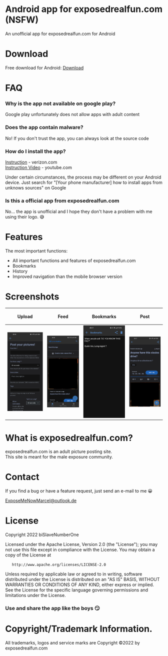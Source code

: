 # Android app for exposedrealfun.com (NSFW)
An unofficial app for exposedrealfun.com for Android

# Download

Free download for Android: [Download](https://github.com/MobileAppDev451/exposedrealfun-Android/raw/main/exposedrealfun.com.apk)

# FAQ

### Why is the app not available on google play?
Google play unfortunately does not allow apps with adult content
### Does the app contain malware?
No! If you don't trust the app, you can always look at the source code
### How do I install the app?
[Instruction](https://www.verizon.com/support/knowledge-base-222186/) - verizon.com\
[Instruction Video](https://www.youtube.com/watch?v=KC4fe035egI) - youtube.com

Under certain circumstances, the process may be different on your Android device. Just search for "[Your phone manufacturer] how to install apps from unknows sources" on Google
### Is this a official app from exposedrealfun.com
No... the app is unofficial and I hope they don't have a problem with me using their logo. 😅

# Features
The most important functions:
<ul>
<li>All important functions and features of exposedrealfun.com</li>
<li>Bookmarks</li>
<li>History</li>
<li>Improved navigation than the mobile browser version</li>
</ul>

# Screenshots

<table class="tg">
<thead>
  <tr>
    <th class="tg-0lax">
    <p>Upload</p>
    </th>
    <th class="tg-0lax">
        <p>Feed</p>
        </th>
    <th class="tg-0lax">
        <p>Bookmarks</p>
        </th>
    <th class="tg-0lax">
        <p>Post</p>
        </th>
  </tr>
</thead>
<tbody>
  <tr>
    <td class="tg-0lax">
    <img src="https://github.com/MobileAppDev451/exposedrealfun-Android/raw/main/screenshots/Screenshot_1.jpg" width="250px">
    </td>
    <td class="tg-0lax">
    <img src="https://github.com/MobileAppDev451/exposedrealfun-Android/raw/main/screenshots/Screenshot_2.jpg" width="250px">
    </td>
    <td class="tg-0lax">
    <img src="https://github.com/MobileAppDev451/exposedrealfun-Android/raw/main/screenshots/Screenshot_3.jpg" width="250px">
    </td>
    <td class="tg-0lax">
    <img src="https://github.com/MobileAppDev451/exposedrealfun-Android/raw/main/screenshots/Screenshot_4.jpg" width="250px">
    </td>
  </tr>
</tbody>
</table>

# What is exposedrealfun.com?
exposedrealfun.com is an adult picture posting site.\
This site is meant for the male exposure community.

# Contact
If you find a bug or have a feature request, just send an e-mail to me 😀

[ExposeMeNowMarcel@outlook.de](mailto:ExposeMeNowMarcel@outlook.de)

# License
   Copyright 2022 biSlaveNumberOne

   Licensed under the Apache License, Version 2.0 (the "License");
   you may not use this file except in compliance with the License.
   You may obtain a copy of the License at

       http://www.apache.org/licenses/LICENSE-2.0

   Unless required by applicable law or agreed to in writing, software
   distributed under the License is distributed on an "AS IS" BASIS,
   WITHOUT WARRANTIES OR CONDITIONS OF ANY KIND, either express or implied.
   See the License for the specific language governing permissions and
   limitations under the License.
   
   ### Use and share the app like the boys 😏
   
# Copyright/Trademark Information. 
All trademarks, logos and service marks are Copyright ©2022 by exposedrealfun.com

